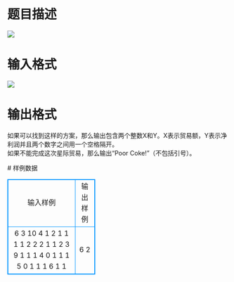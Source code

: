 # 

 
 # 题目描述 
<p>
<img border="0" src="/source/joyoi/tyvj-3647/img/aHR0cDovL3d3dy5qb3lvaS5jbi9wcm9ibGVtL3R5dmotMzY0Ny9wcm9ibGVtc19pbWFnZXMvMjQ5OS8xMjA1XzEuanBn.jpg"></p> 

 
 # 输入格式 
<p>
<img border="0" src="/source/joyoi/tyvj-3647/img/aHR0cDovL3d3dy5qb3lvaS5jbi9wcm9ibGVtL3R5dmotMzY0Ny9wcm9ibGVtc19pbWFnZXMvMjQ5OS8xMjA1XzIuanBn.jpg"></p> 

 
 # 输出格式 
<p>
如果可以找到这样的方案，那么输出包含两个整数X和Y。X表示贸易额，Y表示净利润并且两个数字之间用一个空格隔开。<br>如果不能完成这次星际贸易，那么输出“Poor Coke!”（不包括引号）。<br></p> 
# 样例数据
<style>
        table,table tr th, table tr td { border:1px solid #0094ff; }
        table { width: 200px; min-height: 25px; line-height: 25px; text-align: center; border-collapse: collapse;}   
    </style>
<table>
	<tr>
		<td>输入样例</td>
		<td>输出样例</td>
	</tr>
<tr><td>6 3 10 4                                  
1 2 1 1 1
1 2 2 2 1
1 2 3 9 1
1 1 4 0 1
1 1 5 0 1
1 1 6 1 1
</td><td>
6 2</td></tr></table>
